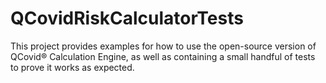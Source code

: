 # QCovidRiskCalculatorTests

This project provides examples for how to use the open-source version of QCovid® Calculation Engine, as well as containing a small handful of tests to prove it works as expected.
